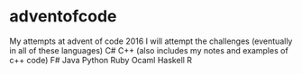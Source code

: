 # adventofcode
My attempts at advent of code 2016
I will attempt the challenges (eventually in all of these languages)
C#
C++ (also includes my notes and examples of c++ code)
F#
Java
Python
Ruby
Ocaml
Haskell
R

